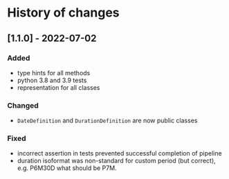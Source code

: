 # History of changes

## [1.1.0] - 2022-07-02

### Added
- type hints for all methods
- python 3.8 and 3.9 tests
- representation for all classes

### Changed
- `DateDefinition` and `DurationDefinition` are now public classes

### Fixed
- incorrect assertion in tests prevented successful completion of pipeline
- duration isoformat was non-standard for custom period (but correct), e.g. P6M30D what should be P7M. 